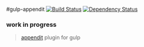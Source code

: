 #gulp-appendit [![Build Status](https://travis-ci.org/stefanbuck/gulp-appendit.png?branch=master)](https://travis-ci.org/stefanbuck/gulp-appendit) [![Dependency Status](https://david-dm.org/stefanbuck/gulp-appendit.png?theme=shields.io)](https://david-dm.org/stefanbuck/gulp-appendit)

### work in progress

> [appendit](https://github.com/stefanbuck/appendit) plugin for gulp
